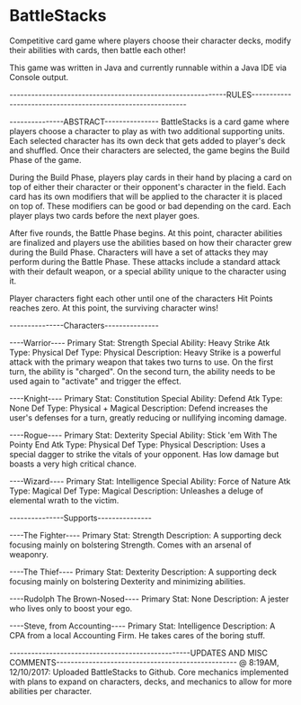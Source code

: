 # BattleStacks
Competitive card game where players choose their character decks, modify their abilities with cards, then battle each other!

This game was written in Java and currently runnable within a Java IDE via Console output.

------------------------------------------------------------RULES------------------------------------------------------------

---------------ABSTRACT---------------
BattleStacks is a card game where players choose a character to play as with two additional supporting units. Each selected character has its own deck that gets added to player's deck and shuffled. Once their characters are selected, the game begins the Build Phase of the game.

During the Build Phase, players play cards in their hand by placing a card on top of either their character or their opponent's character in the field. Each card has its own modifiers that will be applied to the character it is placed on top of. These modifiers can be good or bad depending on the card. Each player plays two cards before the next player goes.

After five rounds, the Battle Phase begins. At this point, character abilities are finalized and players use the abilities based on how their character grew during the Build Phase. Characters will have a set of attacks they may perform during the Battle Phase. These attacks include a standard attack with their default weapon, or a special ability unique to the character using it.

Player characters fight each other until one of the characters Hit Points reaches zero. At this point, the surviving character wins!

---------------Characters---------------

----Warrior----
Primary Stat: Strength
Special Ability: Heavy Strike
Atk Type: Physical
Def Type: Physical
Description: Heavy Strike is a powerful attack with the primary weapon that takes two turns to use. On the first turn, the ability is "charged". On the second turn, the ability needs to be used again to "activate" and trigger the effect.

----Knight----
Primary Stat: Constitution
Special Ability: Defend
Atk Type: None
Def Type: Physical + Magical
Description: Defend increases the user's defenses for a turn, greatly reducing or nullifying incoming damage.

----Rogue----
Primary Stat: Dexterity
Special Ability: Stick 'em With The Pointy End
Atk Type: Physical
Def Type: Physical
Description: Uses a special dagger to strike the vitals of your opponent. Has low damage but boasts a very high critical chance.

----Wizard----
Primary Stat: Intelligence
Special Ability: Force of Nature
Atk Type: Magical
Def Type: Magical
Description: Unleashes a deluge of elemental wrath to the victim.

---------------Supports---------------

----The Fighter----
Primary Stat: Strength
Description: A supporting deck focusing mainly on bolstering Strength. Comes with an arsenal of weaponry.

----The Thief----
Primary Stat: Dexterity
Description: A supporting deck focusing mainly on bolstering Dexterity and minimizing abilities.

----Rudolph The Brown-Nosed----
Primary Stat: None
Description: A jester who lives only to boost your ego.

----Steve, from Accounting----
Primary Stat: Intelligence
Description: A CPA from a local Accounting Firm. He takes cares of the boring stuff.




--------------------------------------------------UPDATES AND MISC COMMENTS--------------------------------------------------
@ 8:19AM, 12/10/2017: Uploaded BattleStacks to Github. Core mechanics implemented with plans to expand on characters, decks, and mechanics to allow for more abilities per character.
